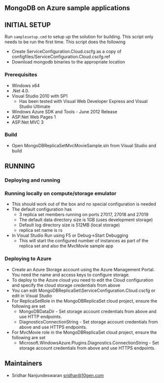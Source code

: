 ## MongoDB on Azure sample applications

## INITIAL SETUP
Run `samplesetup.cmd` to setup up the solution for building. This script only needs to be run the first time.
This script does the following

  * Create ServiceConfiguration.Cloud.cscfg as a copy of configfiles/ServiceConfiguration.Cloud.cscfg.ref
  * Download mongodb binaries to the appropriate location

### Prerequisites
  * Windows x64
  * .Net 4.0.
  * Visual Studio 2010 with SP1
    * Has been tested with Visual Web Developer Express and Visual Studio Ultimate
  * Windows Azure SDK and Tools - June 2012 Release
  * ASP.Net Web Pages 1
  * ASP.Net MVC 3

### Build
  * Open MongoDBReplicaSetMvcMovieSample.sln from Visual Studio and build

## RUNNING

### Deploying and running

### Running locally on compute/storage emulator
  * This should work out of the box and no special configuration is needed
  * The default configuration has
    * 3 replica set members running on ports 27017, 27018 and 27019
    * The default data directory size is 1GB (uses development storage)
    * Default log directory size is 512MB (local storage)
    * replica set name is rs
  * In Visual Studio Run using F5 or Debug->Start Debugging
    * This will start the configured number of instances as part of the replica set and also the MvcMovie sample app

### Deploying to Azure
  * Create an Azure Storage account using the Azure Management Portal. You need the name and access
    keys to configure storage.
  * To deploy to the Azure cloud you need to edit the Cloud configuration and specify the cloud storage credentials
    from above
  * You can edit MongoDBReplicaSet\ServiceConfiguration.Cloud.cscfg or edit in Visual Studio
  * For ReplicaSetRole in the MongoDBReplicaSet cloud project, ensure the following are set
    * MongoDBDataDir - Set storage account credentials from above and use HTTP endpoints.
    * DiagnosticsConnectionString - Set storage account credentials from above and use HTTPS endpoints.
  * For MvcMovie role in the MongoDBReplicaSet cloud project, ensure the following are set
    * Microsoft.WindowsAzure.Plugins.Diagnostics.ConnectionString - Set storage account credentials from above and 
                                                                  use HTTPS endpoints.

## Maintainers
* Sridhar Nanjundeswaran       sridhar@10gen.com

